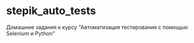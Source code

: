 # stepik_auto_tests
Домашние задания к курсу "Автоматизация тестирования с помощью Selenium и Python"
